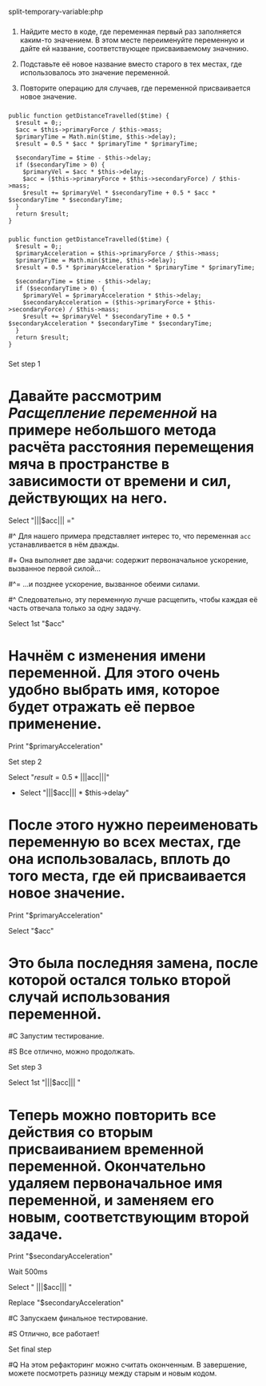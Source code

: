 split-temporary-variable:php

###

1. Найдите место в коде, где переменная первый раз заполняется каким-то значением. В этом месте переименуйте переменную и дайте ей название, соответствующее присваиваемому значению.

2. Подставьте её новое название вместо старого в тех местах, где использовалось это значение переменной.

3. Повторите операцию для случаев, где переменной присваивается новое значение.



###

```
public function getDistanceTravelled($time) {
  $result = 0;;
  $acc = $this->primaryForce / $this->mass;
  $primaryTime = Math.min($time, $this->delay);
  $result = 0.5 * $acc * $primaryTime * $primaryTime;

  $secondaryTime = $time - $this->delay;
  if ($secondaryTime > 0) {
    $primaryVel = $acc * $this->delay;
    $acc = ($this->primaryForce + $this->secondaryForce) / $this->mass;
    $result += $primaryVel * $secondaryTime + 0.5 * $acc * $secondaryTime * $secondaryTime;
  }
  return $result;
}
```

###

```
public function getDistanceTravelled($time) {
  $result = 0;;
  $primaryAcceleration = $this->primaryForce / $this->mass;
  $primaryTime = Math.min($time, $this->delay);
  $result = 0.5 * $primaryAcceleration * $primaryTime * $primaryTime;

  $secondaryTime = $time - $this->delay;
  if ($secondaryTime > 0) {
    $primaryVel = $primaryAcceleration * $this->delay;
    $secondaryAcceleration = ($this->primaryForce + $this->secondaryForce) / $this->mass;
    $result += $primaryVel * $secondaryTime + 0.5 * $secondaryAcceleration * $secondaryTime * $secondaryTime;
  }
  return $result;
}
```

###

Set step 1

# Давайте рассмотрим <i>Расщепление переменной</i> на примере небольшого метода расчёта расстояния перемещения мяча в пространстве в зависимости от времени и сил, действующих на него.

Select "|||$acc||| ="

#^ Для нашего примера представляет интерес то, что переменная <code>acc</code> устанавливается в нём дважды.

#+ Она выполняет две задачи: содержит первоначальное ускорение, вызванное первой силой...

#^= ...и позднее ускорение, вызванное обеими силами.

#^ Следовательно, эту переменную лучше расщепить, чтобы каждая её часть отвечала только за одну задачу.

Select 1st "$acc"

# Начнём с изменения имени переменной. Для этого очень удобно выбрать имя, которое будет отражать её первое применение.

Print "$primaryAcceleration"

Set step 2

Select "$result = 0.5 * |||$acc|||"
+ Select "|||$acc||| * $this->delay"

# После этого нужно переименовать переменную во всех местах, где она использовалась, вплоть до того места, где ей присваивается новое значение.

Print "$primaryAcceleration"

Select "$acc"

# Это была последняя замена, после которой остался только второй случай использования переменной.

#C Запустим тестирование.

#S Все отлично, можно продолжать.

Set step 3

Select 1st "|||$acc||| "

# Теперь можно повторить все действия со вторым присваиванием временной переменной. Окончательно удаляем первоначальное имя переменной, и заменяем его новым, соответствующим второй задаче.

Print "$secondaryAcceleration"

Wait 500ms

Select " |||$acc||| "

Replace "$secondaryAcceleration"

#C Запускаем финальное тестирование.

#S Отлично, все работает!

Set final step

#Q На этом рефакторинг можно считать оконченным. В завершение, можете посмотреть разницу между старым и новым кодом.